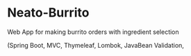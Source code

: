 # Neato-Burrito
Web App for making burrito orders with ingredient selection 

(Spring Boot, MVC, Thymeleaf, Lombok, JavaBean Validation, 

